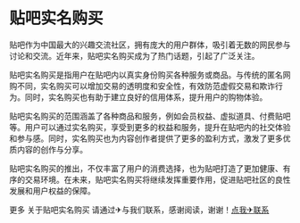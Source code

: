 # 贴吧实名购买

贴吧作为中国最大的兴趣交流社区，拥有庞大的用户群体，吸引着无数的网民参与讨论和交流。近年来，贴吧实名购买成为了热门话题，引起了广泛关注。

贴吧实名购买是指用户在贴吧内以真实身份购买各种服务或商品。与传统的匿名网购不同，实名购买可以增加交易的透明度和安全性，有效防范虚假交易和欺诈行为。同时，实名购买也有助于建立良好的信用体系，提升用户的购物体验。

贴吧实名购买的范围涵盖了各种商品和服务，例如会员权益、虚拟道具、付费贴吧等。用户可以通过实名购买，享受到更多的权益和服务，提升在贴吧内的社交体验和参与感。同时，实名购买也为内容创作者提供了更多的盈利方式，激发了更多优质内容的创作与分享。

贴吧实名购买的推出，不仅丰富了用户的消费选择，也为贴吧打造了更加健康、有序的交易环境。在未来，贴吧实名购买将继续发挥重要作用，促进贴吧社区的良性发展和用户权益的保障。

更多 关于贴吧实名购买 请通过✈与我们联系，感谢阅读，谢谢！[点我✈联系](https://ww.k02.cc)